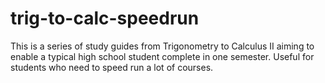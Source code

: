# trig-to-calc-speedrun
This is a series of study guides from Trigonometry to Calculus II aiming to enable a typical high school student complete in one semester. Useful for students who need to speed run a lot of courses.
